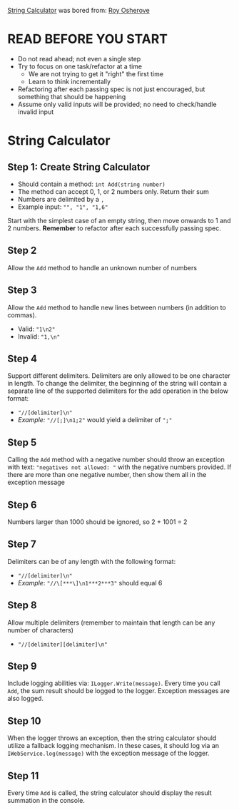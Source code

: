 [String Calculator](http://osherove.com/tdd-kata-1/) was bored from: [Roy Osherove](http://osherove.com/)

# READ BEFORE YOU START
- Do not read ahead; not even a single step
- Try to focus on one task/refactor at a time
	- We are not trying to get it "right" the first time
	- Learn to think incrementally
- Refactoring after each passing spec is not just encouraged, but something that should be happening
- Assume only valid inputs will be provided; no need to check/handle invalid input

# String Calculator

## Step 1: Create String Calculator
- Should contain a method: `int Add(string number)`
- The method can accept 0, 1, or 2 numbers only. Return their sum
- Numbers are delimited by a `,`
- Example input: `"", "1", "1,6"`

Start with the simplest case of an empty string, then move onwards to 1 and 2 numbers. **Remember** to refactor after each successfully passing spec.

## Step 2
Allow the `Add` method to handle an unknown number of numbers

## Step 3
Allow the `Add` method to handle new lines between numbers (in addition to commas).

- Valid: `"1\n2"`
- Invalid: `"1,\n"`

## Step 4
Support different delimiters. Delimiters are only allowed to be one character in length. To change the delimiter, the beginning of the string will contain a separate line of the supported delimiters for the add operation in the below format:

- `"//[delimiter]\n"`
- *Example:* `"//[;]\n1;2"` would yield a delimiter of `";"`

## Step 5
Calling the `Add` method with a negative number should throw an exception with text: `"negatives not allowed: "` with the negative numbers provided. If there are more than one negative number, then show them all in the exception message

## Step 6
Numbers larger than 1000 should be ignored, so 2 + 1001 = 2

## Step 7
Delimiters can be of any length with the following format:

- `"//[delimiter]\n"`
- *Example*: `"//\[***\]\n1***2***3"` should equal 6

## Step 8
Allow multiple delimiters (remember to maintain that length can be any number of characters)

- `"//[delimiter][delimiter]\n"`

## Step 9
Include logging abilities via: `ILogger.Write(message)`. Every time you call `Add`, the sum result should be logged to the logger. Exception messages are also logged.

## Step 10
When the logger throws an exception, then the string calculator should utilize a fallback logging mechanism. In these cases, it should log via an `IWebService.log(message)` with the exception message of the logger.

## Step 11
Every time `Add` is called, the string calculator should display the result summation in the console.
